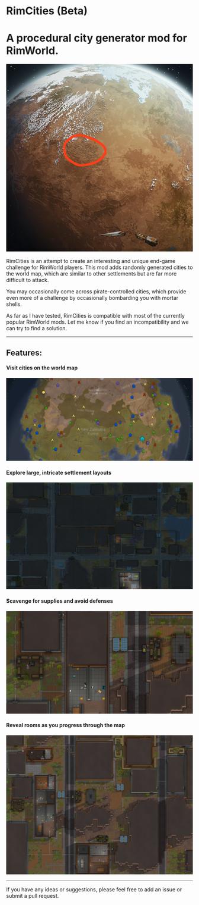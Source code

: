 # RimCities (Beta)
# A procedural city generator mod for RimWorld.
![](About/Preview.png)

RimCities is an attempt to create an interesting and unique end-game challenge for RimWorld players. This mod adds randomly generated cities to the world map, which are similar to other settlements but are far more difficult to attack.

You may occasionally come across pirate-controlled cities, which provide even more of a challenge by occasionally bombarding you with mortar shells.

As far as I have tested, RimCities is compatible with most of the currently popular RimWorld mods. Let me know if you find an incompatibility and we can try to find a solution.  

---

## Features:

#### Visit cities on the world map
![](Docs/World1.png)

#### Explore large, intricate settlement layouts
![](Docs/Map1.png)

#### Scavenge for supplies and avoid defenses
![](Docs/Map2.png)

#### Reveal rooms as you progress through the map
![](Docs/Map3.png)

---

If you have any ideas or suggestions, please feel free to add an issue or submit a pull request.
